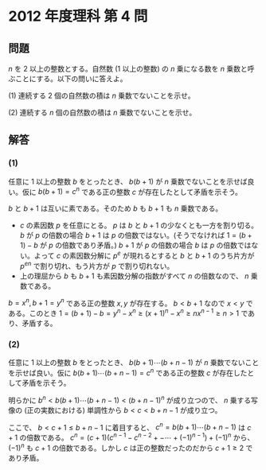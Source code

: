 # 2012 年度理科 第 4 問
## 問題

$n$ を 2 以上の整数とする。自然数 (1 以上の整数) の $n$ 乗になる数を $n$ 乗数と呼ぶことにする。以下の問いに答えよ。

(1) 連続する 2 個の自然数の積は $n$ 乗数でないことを示せ。

(2) 連続する $n$ 個の自然数の積は $n$ 乗数でないことを示せ。

## 解答

### (1)
任意に 1 以上の整数 $b$ をとったとき、 $b(b+1)$ が $n$ 乗数でないことを示せば良い。仮に $b(b+1) = c^n$ である正の整数 $c$ が存在したとして矛盾を示そう。

$b$ と $b+1$ は互いに素である。そのため $b$ も $b+1$ も $n$ 乗数である。
- $c$ の素因数 $p$ を任意にとる。 $p$ は $b$ と $b+1$ の少なくとも一方を割り切る。 $b$ が $p$ の倍数の場合 $b+1$ は $p$ の倍数ではない。(そうでなければ $1 = (b+1) - b$ が $p$ の倍数であり矛盾。) $b + 1$ が $p$ の倍数の場合 $b$ は $p$ の倍数ではない。よって $c$ の素因数分解に $p^e$ が現れるとすると $b$ と $b+1$ のうち片方が $p^{en}$ で割り切れ、もう片方が $p$ で割り切れない。
- 上の理屈から $b$ も $b+1$ も素因数分解の指数がすべて $n$ の倍数なので、 $n$ 乗数である。

$b=x^n, b+1=y^n$ である正の整数 $x, y$ が存在する。 $b<b+1$ なので $x < y$ である。このとき $1 = (b + 1) - b = y^n - x^n \ge (x+1)^n - x^n \ge nx^{n-1} \ge n > 1$ であり、矛盾する。

### (2)
任意に 1 以上の整数 $b$ をとったとき、 $b(b+1)\cdots(b+n-1)$ が $n$ 乗数でないことを示せば良い。仮に $b(b+1)\cdots(b+n-1) = c^n$ である正の整数 $c$ が存在したとして矛盾を示そう。

明らかに $b^n < b(b+1)\cdots(b+n-1) < (b+n-1)^n$ が成り立つので、 $n$ 乗する写像の (正の実数における) 単調性から $b < c < b+n-1$ が成り立つ。

ここで、 $b < c+1 \le b+n-1$ に着目すると、 $c^n = b(b+1)\cdots(b+n-1)$ は $c+1$ の倍数である。 $c^n = (c+1)(c^{n-1} - c^{n-2} +-\cdots + (-1)^{n-1}) + (-1)^n$ から、 $(-1)^n$ も $c+1$ の倍数である。しかし $c$ は正の整数だったのだから $c+1 \ge 2$ であり矛盾。
